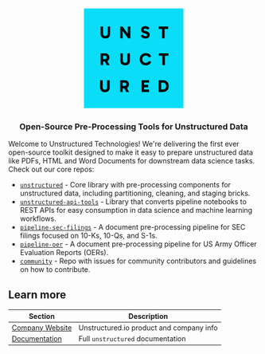 <h3 align="center">
  <img src="img/unstructured_logo.png" height="200">
</h3>

<h3 align="center">
  <p>Open-Source Pre-Processing Tools for Unstructured Data</p>
</h3>

Welcome to Unstructured Technologies! We're delivering the first ever open-source toolkit
designed to make it easy to prepare unstructured data like PDFs, HTML and Word Documents
for downstream data science tasks. Check out our core repos:

- [`unstructured`](https://github.com/Unstructured-IO/unstructured) - Core library with
  pre-processing components for unstructured data, including partitioning, cleaning, and
  staging bricks.
- [`unstructured-api-tools`](https://github.com/Unstructured-IO/unstructured-api-tools) - Library
  that converts pipeline notebooks to REST APIs for easy consumption in data science and
  machine learning workflows.
- [`pipeline-sec-filings`](https://github.com/Unstructured-IO/pipeline-sec-filings) - A document
  pre-processing pipeline for SEC filings focused on 10-Ks, 10-Qs, and S-1s.
- [`pipeline-oer`](https://github.com/Unstructured-IO/pipeline-oer) - A document
  pre-processing pipeline for US Army Officer Evaluation Reports (OERs).
- [`community`](https://github.com/Unstructured-IO/community) - Repo with issues for community
  contributors and guidelines on how to contribute.

## Learn more

| Section | Description |
|-|-|
| [Company Website](https://unstructured.io) | Unstructured.io product and company info |
| [Documentation](https://unstructured-io.github.io/unstructured) | Full `unstructured` documentation |
